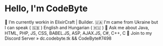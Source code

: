 # Hello, I'm CodeByte
🔭 I’m currently workin in ElixirCraft | Builder.
🇺🇦 I'm came from Ukraine but I can speak ( 🇬🇧 ) English and Hungarian ( 🇭🇺 )
🧨 Ask me about Java, HTML, PHP, JS, CSS, BABEL.JS, ASP, AJAX.JS, C#, C++, C
👑 Join to my Discord Server » dc.codebyte.tk && CodeByte#7498
